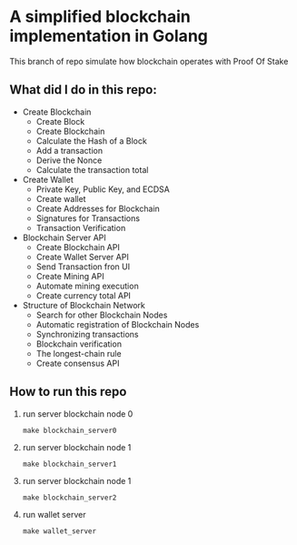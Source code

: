 # A simplified blockchain implementation in Golang
This branch of repo simulate how blockchain operates with Proof Of Stake
## What did I do in this repo:
- Create Blockchain
    - Create Block
    - Create Blockchain
    - Calculate the Hash of a Block
    - Add a transaction
    - Derive the Nonce
    - Calculate the transaction total
- Create Wallet
    - Private Key, Public Key, and ECDSA
    - Create wallet
    - Create Addresses for Blockchain
    - Signatures for Transactions
    - Transaction Verification
- Blockchain Server API
    - Create Blockchain API
    - Create Wallet Server API
    - Send Transaction fron UI
    - Create Mining API
    - Automate mining execution
    - Create currency total API
- Structure of Blockchain Network
    - Search for other Blockchain Nodes
    - Automatic registration of Blockchain Nodes
    - Synchronizing transactions
    - Blockchain verification
    - The longest-chain rule
    - Create consensus API

## How to run this repo
1. run server blockchain node 0

    ```make blockchain_server0```
2. run server blockchain node 1

    ```make blockchain_server1```
3. run server blockchain node 1

    ```make blockchain_server2```

4. run wallet server

    ```make wallet_server```
